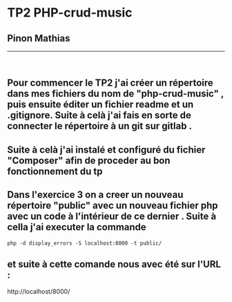 # TP2 PHP-crud-music  

## Pinon Mathias 
----------
<br>

## Pour commencer le TP2 j'ai créer un répertoire dans mes fichiers du nom de "php-crud-music" , puis ensuite éditer un fichier readme et un .gitignore. Suite à celà j'ai fais en sorte de connecter le répertoire à un git sur gitlab .

## Suite à celà j'ai instalé et configuré du fichier "Composer" afin de proceder au bon fonctionnement du tp  

## Dans l'exercice 3 on a creer un nouveau répertoire "public" avec un nouveau fichier php avec un code à l'intérieur de ce dernier . Suite à cella j'ai executer la commande 
```
php -d display_errors -S localhost:8000 -t public/
```
## et suite à cette comande nous avec été sur l'URL : 
http://localhost/8000/